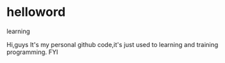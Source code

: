 # helloword
learning


Hi,guys
It's my personal github code,it's just used to learning and training programming.
FYI
